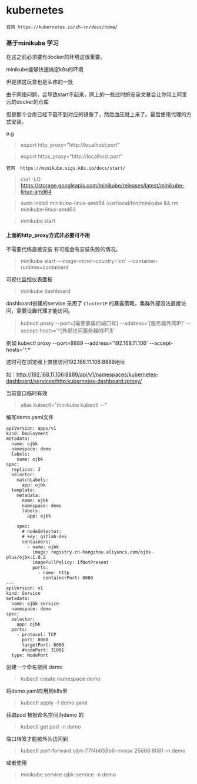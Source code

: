 # kubernetes 

    官网 https://kubernetes.io/zh-cn/docs/home/


### 基于minikube 学习

在这之前必须要有docker的环境这很重要。

minikube能够快速搞定k8s的环境

但是装这玩意也是头疼的一批

由于网络问题，会导致start不起来，网上的一些过时的安装文章会让你带上阿里云的docker的仓库

但是那个仓库已经下载不到对应的镜像了，然后血压就上来了。最后使用代理的方式安装。

e.g
>export http_proxy="http://localhost:port"

>export https_proxy="http://localhost:port"

    
    官网  https://minikube.sigs.k8s.io/docs/start/


>curl -LO https://storage.googleapis.com/minikube/releases/latest/minikube-linux-amd64

>sudo install minikube-linux-amd64 /usr/local/bin/minikube && rm minikube-linux-amd64

>minikube start

####  上面的http_proxy方式非必要可不用

不需要代练直接安装 有可能会有安装失败的情况。

>minikube start --image-mirror-country='cn' --container-runtime=containerd



可视化监控仪表面板

> minikube dashboard

dashboard创建的service 采用了 `ClusterIP` 的暴露策略，集群外部没法直接访问，需要设置代理才能访问。

>kubectl proxy  --port=[需要暴露的端口号] --address='[服务器外网IP]' --accept-hosts='^[外部访问服务器的IP]$'

例如 kubectl proxy --port=8889 --address='192.168.11.106' --accept-hosts='^.*'

这时可在浏览器上直接访问192.168.11.106:8889地址

如：http://192.168.11.106:8889/api/v1/namespaces/kubernetes-dashboard/services/http:kubernetes-dashboard:/proxy/



当前窗口临时有效

>alias kubectl="minikube kubectl --"

编写demo.yaml文件
```
apiVersion: apps/v1
kind: Deployment
metadata:
  name: ojbk
  namespace: demo
  labels:
    name: ojbk
spec:
  replicas: 3
  selector:
    matchLabels:
      app: ojbk
  template:
    metadata:
      name: ojbk
      namespace: demo
      labels:
        app: ojbk

    spec:
      # nodeSelector:
      # key: gitlab-dev
      containers:
        - name: ojbk
          image: registry.cn-hangzhou.aliyuncs.com/ojbk-plus/ojbk:1.0.2
          imagePullPolicy: IfNotPresent
          ports:
            - name: http
              containerPort: 8080
---
apiVersion: v1
kind: Service
metadata:
  name: ojbk-service
  namespace: demo
spec:
  selector:
    app: ojbk
  ports:
    - protocol: TCP
      port: 8080
      targetPort: 8080
      #nodePort: 31001
  type: NodePort

```

创建一个命名空间 demo

>kubectl create namespace demo

将demo.yaml应用到k8s里

>kubectl apply -f demo.yaml


获取pod  根据命名空间为demo 的

> kubectl get pod -n demo
 
端口转发才能被外头访问到
> kubectl port-forward ojbk-77f4b659b6-mnxjw  25666:8081 -n demo

或者使用
>minikube service ojbk-service -n demo